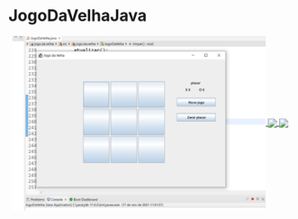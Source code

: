 # JogoDaVelhaJava

<p align="center">
  <a href="#">
    <img align="center" width="450" src="Inicio.png" />
  </a>
  <a href="#">
    <img align="center" width="320" src="Win.gif" />
  </a>
  <a href="#">
    <img align="center" width="320" src="Empate.gif" />
  </a>
</p>
